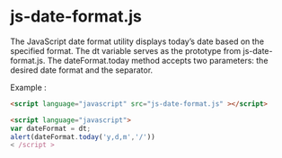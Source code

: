# js-date-format.js

The JavaScript date format utility displays today’s date based on the specified format. The dt variable serves as the prototype from js-date-format.js. The dateFormat.today method accepts two parameters: the desired date format and the separator.

Example :

```html
<script language="javascript" src="js-date-format.js" ></script>

<script language="javascript">
var dateFormat = dt;
alert(dateFormat.today('y,d,m','/'))
< /script >


